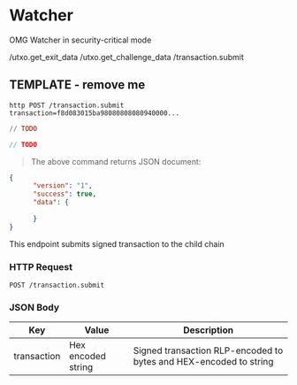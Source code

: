 # Watcher

OMG Watcher in security-critical mode

/utxo.get_exit_data
/utxo.get_challenge_data
/transaction.submit

## TEMPLATE - remove me

```shell
http POST /transaction.submit transaction=f8d083015ba98080808080940000...
```

```elixir
// TODO
```

```javascript
// TODO
```

> The above command returns JSON document:

```json
{
      "version": "1",
      "success": true,
      "data": {
          
      }
}
```

This endpoint submits signed transaction to the child chain

### HTTP Request

`POST /transaction.submit`

### JSON Body

Key | Value | Description
--------- | ------- | -----------
transaction | Hex encoded string | Signed transaction RLP-encoded to bytes and HEX-encoded to string



